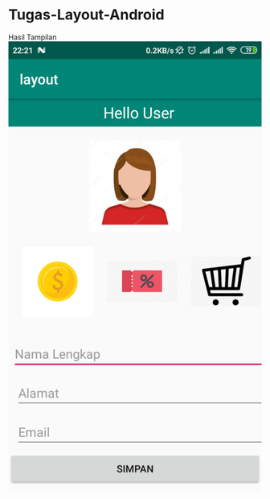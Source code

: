# Tugas-Layout-Android
Hasil Tampilan
![alt text](https://github.com/salmasalsabila/Tugas-Layout-Android/blob/master/hasil_layout.png)
